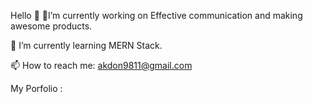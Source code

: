 Hello 👋
🔭I’m currently working on Effective communication and making awesome products.

🌱 I’m currently learning MERN Stack.

📫 How to reach me: akdon9811@gmail.com

My Porfolio :
